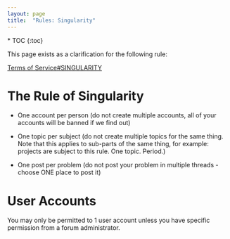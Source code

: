 ```yaml
---
layout: page
title:  "Rules: Singularity"
---
```


<div class="toc" markdown="1">
  * TOC
  {:toc}
</div>

This page exists as a clarification for the following rule:

[Terms of Service#SINGULARITY](/rules/terms-of-service/#singularity)

# The Rule of Singularity

- One account per person (do not create multiple accounts, all of your accounts will be banned if we find out)

- One topic per subject (do not create multiple topics for the same thing. Note that this applies to sub-parts of the same thing, for example: projects are subject to this rule. One topic. Period.)

- One post per problem (do not post your problem in multiple threads - choose ONE place to post it)

# User Accounts

You may only be permitted to 1 user account unless you have specific permission from a forum administrator.